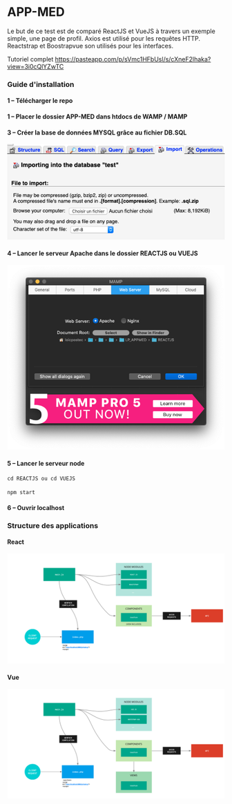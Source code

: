 # APP-MED

Le but de ce test est de comparé ReactJS et VueJS à travers un exemple simple, une page de profil.
Axios est utilisé pour les requêtes HTTP.
Reactstrap et Boostrapvue son utilisés pour les interfaces. 

Tutoriel complet https://pasteapp.com/p/sVmc1HFbUsl/s/cXneF2lhaka?view=3i0cQlYZwTC

### Guide d'installation

#### 1 – Télécharger le repo

#### 1 – Placer le dossier APP-MED dans htdocs de WAMP / MAMP 

#### 3 – Créer la base de données MYSQL grâce au fichier DB.SQL

![](https://github.com/loicpostec/APP-MED/blob/master/readme-img/MYSQL.png)

#### 4 – Lancer le serveur Apache dans le dossier REACTJS ou VUEJS

![](https://github.com/loicpostec/APP-MED/blob/master/readme-img/MAMP.png)

#### 5 – Lancer le serveur node 
    
    cd REACTJS ou cd VUEJS
    
    npm start
    
#### 6 – Ouvrir localhost 

   
### Structure des applications

#### React
![](https://github.com/loicpostec/APP-MED/blob/master/readme-img/REACT.png)

#### Vue
![](https://github.com/loicpostec/APP-MED/blob/master/readme-img/VUE.png)
